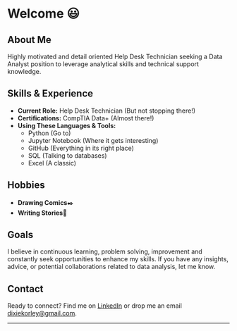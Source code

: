# Welcome 😃

## About Me 
Highly motivated and detail oriented Help Desk Technician seeking a Data Analyst position to leverage analytical skills and technical support knowledge. 

## Skills & Experience
- **Current Role:** Help Desk Technician (But not stopping there!)
- **Certifications:** CompTIA Data+ (Almost there!)
- **Using These Languages & Tools:**
  - Python (Go to)
  - Jupyter Notebook (Where it gets interesting)
  - GitHub (Everything in its right place)
  - SQL (Talking to databases)
  - Excel (A classic)

## Hobbies
- **Drawing Comics**✒️
- **Writing Stories**📓

## Goals
I believe in continuous learning, problem solving, improvement and constantly seek opportunities to enhance my skills. If you have any insights, advice, or potential collaborations related to data analysis, let me know. 

## Contact
Ready to connect? Find me on [LinkedIn](your-linkedin-profile-link) or drop me an email [dixiekorley@gmail.com](mailto:dixiekorley@gmail.com).

---

